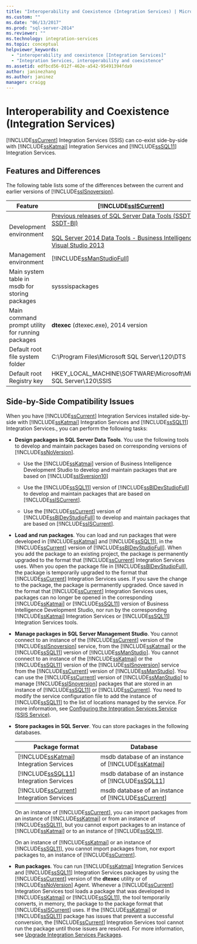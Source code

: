 ```yaml
---
title: "Interoperability and Coexistence (Integration Services) | Microsoft Docs"
ms.custom: ""
ms.date: "06/13/2017"
ms.prod: "sql-server-2014"
ms.reviewer: ""
ms.technology: integration-services
ms.topic: conceptual
helpviewer_keywords: 
  - "interoperability and coexistence [Integration Services]"
  - "Integration Services, interoperability and coexistence"
ms.assetid: edfbcd56-012f-462e-a542-95491394fda9
author: janinezhang
ms.author: janinez
manager: craigg
---
```

# Interoperability and Coexistence (Integration Services)
  [!INCLUDE[ssCurrent](../../includes/sscurrent-md.md)] Integration Services (SSIS) can co-exist side-by-side with [!INCLUDE[ssKatmai](../../includes/sskatmai-md.md)] Integration Services and [!INCLUDE[ssSQL11](../../includes/sssql11-md.md)] Integration Services.  
  
## Features and Differences  
 The following table lists some of the differences between the current and earlier versions of [!INCLUDE[ssISnoversion](../../includes/ssisnoversion-md.md)].  
  
|Feature|[!INCLUDE[ssISCurrent](../../includes/ssiscurrent-md.md)]|[!INCLUDE[ssISversion11](../../includes/ssisversion11-md.md)]|[!INCLUDE[ssISversion10](../../includes/ssisversion10-md.md)]|  
|-------------|-------------------------------|---------------------------------|---------------------------------|  
|Development environment|[Previous releases of SQL Server Data Tools (SSDT and SSDT-BI)](~/2014/ssdt/previous-releases-of-sql-server-data-tools-ssdt-and-ssdt-bi.md)<br /><br /> [SQL Server 2014 Data Tools - Business Intelligence for Visual Studio 2013](https://www.microsoft.com/download/details.aspx?id=42313)|[SQL Server Data Tools for Visual Studio 2010](https://msdn.microsoft.com/library/hh500335\(v=vs.103\).aspx)<br /><br /> [SQL Server Data Tools - Business Intelligence for Visual Studio 2012](https://www.microsoft.com/download/details.aspx?id=36843)|Business Intelligence Development Studio ([!INCLUDE[msCoName](../../includes/msconame-md.md)] [!INCLUDE[vsOrcas](../../includes/vsorcas-md.md)])|  
|Management environment|[!INCLUDE[ssManStudioFull](../../includes/ssmanstudiofull-md.md)]|[!INCLUDE[ssManStudioFull](../../includes/ssmanstudiofull-md.md)]|[!INCLUDE[ssManStudioFull](../../includes/ssmanstudiofull-md.md)]|  
|Main system table in msdb for storing packages|sysssispackages|sysssispackages|sysssispackages|  
|Main command prompt utility for running packages|**dtexec** (dtexec.exe), 2014 version|**dtexec** (dtexec.exe), 2012 version|**dtexec** (dtexec.exe), 2008 version|  
|Default root file system folder|C:\Program Files\Microsoft SQL Server\120\DTS|C:\Program Files\Microsoft SQL Server\110\DTS|C:\Program Files\Microsoft SQL Server\100\DTS|  
|Default root Registry key|HKEY_LOCAL_MACHINE\SOFTWARE\Microsoft\Microsoft SQL Server\120\SSIS|HKEY_LOCAL_MACHINE\SOFTWARE\Microsoft\Microsoft SQL Server\110\SSIS|HKEY_LOCAL_MACHINE\SOFTWARE\Microsoft\Microsoft SQL Server\100\SSIS|  
  
## Side-by-Side Compatibility Issues  
 When you have [!INCLUDE[ssCurrent](../../includes/sscurrent-md.md)] Integration Services installed side-by-side with [!INCLUDE[ssKatmai](../../includes/sskatmai-md.md)] Integration Services and [!INCLUDE[ssSQL11](../../includes/sssql11-md.md)] Integration Services., you can perform the following tasks:  
  
-   **Design packages in SQL Server Data Tools**. You use the following tools to develop and maintain packages based on corresponding versions of [!INCLUDE[ssNoVersion](../../includes/ssnoversion-md.md)].  
  
    -   Use the [!INCLUDE[ssKatmai](../../includes/sskatmai-md.md)] version of Business Intelligence Development Studio to develop and maintain packages that are based on [!INCLUDE[ssISversion10](../../includes/ssisversion10-md.md)]  
  
    -   Use the [!INCLUDE[ssSQL11](../../includes/sssql11-md.md)] version of [!INCLUDE[ssBIDevStudioFull](../../includes/ssbidevstudiofull-md.md)] to develop and maintain packages that are based on [!INCLUDE[ssISCurrent](../../includes/ssiscurrent-md.md)].  
  
    -   Use the [!INCLUDE[ssCurrent](../../includes/sscurrent-md.md)] version of [!INCLUDE[ssBIDevStudioFull](../../includes/ssbidevstudiofull-md.md)] to develop and maintain packages that are based on [!INCLUDE[ssISCurrent](../../includes/ssiscurrent-md.md)].  
  
-   **Load and run packages**. You can load and run packages that were developed in [!INCLUDE[ssKatmai](../../includes/sskatmai-md.md)] and [!INCLUDE[ssSQL11](../../includes/sssql11-md.md)], in the [!INCLUDE[ssCurrent](../../includes/sscurrent-md.md)] version of [!INCLUDE[ssBIDevStudioFull](../../includes/ssbidevstudiofull-md.md)]. When you add the package to an existing project, the package is permanently upgraded to the format that [!INCLUDE[ssCurrent](../../includes/sscurrent-md.md)] Integration Services uses. When you open the package file in [!INCLUDE[ssBIDevStudioFull](../../includes/ssbidevstudiofull-md.md)], the package is temporarily upgraded to the format that [!INCLUDE[ssCurrent](../../includes/sscurrent-md.md)] Integration Services uses. If you save the change to the package, the package is permanently upgraded. Once saved in the format that [!INCLUDE[ssCurrent](../../includes/sscurrent-md.md)] Integration Services uses, packages can no longer be opened in the corresponding [!INCLUDE[ssKatmai](../../includes/sskatmai-md.md)] or [!INCLUDE[ssSQL11](../../includes/sssql11-md.md)] version of Business Intelligence Development Studio, nor run by the corresponding [!INCLUDE[ssKatmai](../../includes/sskatmai-md.md)] Integration Services or [!INCLUDE[ssSQL11](../../includes/sssql11-md.md)] Integration Services tools.  
  
-   **Manage packages in SQL Server Management Studio**. You cannot connect to an instance of the [!INCLUDE[ssCurrent](../../includes/sscurrent-md.md)] version of the [!INCLUDE[ssISnoversion](../../includes/ssisnoversion-md.md)] service, from the [!INCLUDE[ssKatmai](../../includes/sskatmai-md.md)] or the [!INCLUDE[ssSQL11](../../includes/sssql11-md.md)] version of [!INCLUDE[ssManStudio](../../includes/ssmanstudio-md.md)]. You cannot connect to an instance of the [!INCLUDE[ssKatmai](../../includes/sskatmai-md.md)] or the [!INCLUDE[ssSQL11](../../includes/sssql11-md.md)] version of the [!INCLUDE[ssISnoversion](../../includes/ssisnoversion-md.md)] service from the [!INCLUDE[ssCurrent](../../includes/sscurrent-md.md)] version of [!INCLUDE[ssManStudio](../../includes/ssmanstudio-md.md)]. You can use the [!INCLUDE[ssCurrent](../../includes/sscurrent-md.md)] version of [!INCLUDE[ssManStudio](../../includes/ssmanstudio-md.md)] to manage [!INCLUDE[ssISnoversion](../../includes/ssisnoversion-md.md)] packages that are stored in an instance of [!INCLUDE[ssSQL11](../../includes/sssql11-md.md)] or [!INCLUDE[ssCurrent](../../includes/sscurrent-md.md)]. You need to modify the service configuration file to add the instance of [!INCLUDE[ssSQL11](../../includes/sssql11-md.md)] to the list of locations managed by the service. For more information, see [Configuring the Integration Services Service &#40;SSIS Service&#41;](../service/integration-services-service-ssis-service.md).  
  
-   **Store packages in SQL Server**. You can store packages in the following databases.  
  
    |Package format|Database|  
    |--------------------|--------------|  
    |[!INCLUDE[ssKatmai](../../includes/sskatmai-md.md)] Integration Services|msdb database of an instance of [!INCLUDE[ssKatmai](../../includes/sskatmai-md.md)]|  
    |[!INCLUDE[ssSQL11](../../includes/sssql11-md.md)] Integration Services|msdb database of an instance of [!INCLUDE[ssSQL11](../../includes/sssql11-md.md)]|  
    |[!INCLUDE[ssCurrent](../../includes/sscurrent-md.md)] Integration Services|msdb database of an instance of [!INCLUDE[ssCurrent](../../includes/sscurrent-md.md)]|  
  
     On an instance of [!INCLUDE[ssCurrent](../../includes/sscurrent-md.md)], you can import packages from an instance of [!INCLUDE[ssKatmai](../../includes/sskatmai-md.md)] or from an instance of [!INCLUDE[ssSQL11](../../includes/sssql11-md.md)], but you cannot export packages to an instance of [!INCLUDE[ssKatmai](../../includes/sskatmai-md.md)] or to an instance of [!INCLUDE[ssSQL11](../../includes/sssql11-md.md)].  
  
     On an instance of [!INCLUDE[ssKatmai](../../includes/sskatmai-md.md)] or an instance of [!INCLUDE[ssSQL11](../../includes/sssql11-md.md)], you cannot import packages from, nor export packages to, an instance of [!INCLUDE[ssCurrent](../../includes/sscurrent-md.md)].  
  
-   **Run packages**. You can run [!INCLUDE[ssKatmai](../../includes/sskatmai-md.md)] Integration Services and [!INCLUDE[ssSQL11](../../includes/sssql11-md.md)] Integration Services packages by using the [!INCLUDE[ssCurrent](../../includes/sscurrent-md.md)] version of the **dtexec** utility or of [!INCLUDE[ssNoVersion](../../includes/ssnoversion-md.md)] Agent. Whenever a [!INCLUDE[ssCurrent](../../includes/sscurrent-md.md)] Integration Services tool loads a package that was developed in [!INCLUDE[ssKatmai](../../includes/sskatmai-md.md)] or [!INCLUDE[ssSQL11](../../includes/sssql11-md.md)], the tool temporarily converts, in memory, the package to the package format that [!INCLUDE[ssISCurrent](../../includes/ssiscurrent-md.md)] uses. If the [!INCLUDE[ssKatmai](../../includes/sskatmai-md.md)] or [!INCLUDE[ssSQL11](../../includes/sssql11-md.md)] package has issues that prevent a successful conversion, the [!INCLUDE[ssCurrent](../../includes/sscurrent-md.md)] Integration Services tool cannot run the package until those issues are resolved. For more information, see [Upgrade Integration Services Packages](upgrade-integration-services-packages.md).  
  
  
